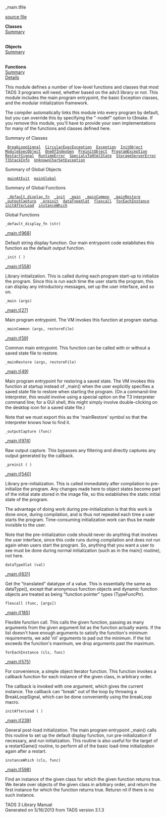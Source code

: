 <span class="title">\_main.t</span><span class="type">file</span>

[source file](../source/_main.t.html)

**Classes**  
[Summary](#_ClassSummary_)  
 

**Objects**  
[Summary](#_ObjectSummary_)  
 

**Functions**  
[Summary](#_FunctionSummary_)  
[Details](#_Functions_)

<div class="fdesc">

This module defines a number of low-level functions and classes that
most TADS 3 programs will need, whether based on the adv3 library or
not. This module includes the main program entrypoint, the basic
Exception classes, and the modular initialization framework.

The compiler automatically links this module into every program by
default, but you can override this by specifying the "-nodef" option to
t3make. If you remove this module, you'll have to provide your own
implementations for many of the functions and classes defined here.

</div>

<span id="_ClassSummary_"></span>

<div class="mjhd">

<span class="hdln">Summary of Classes</span>  

</div>

` `[`BreakLoopSignal`](../object/BreakLoopSignal.html)`  `[`CircularExecException`](../object/CircularExecException.html)`  `[`Exception`](../object/Exception.html)`  `[`InitObject`](../object/InitObject.html)`  `[`ModuleExecObject`](../object/ModuleExecObject.html)`  `[`OneOfIndexGen`](../object/OneOfIndexGen.html)`  `[`PreinitObject`](../object/PreinitObject.html)`  `[`ProgramException`](../object/ProgramException.html)`  `[`RestartSignal`](../object/RestartSignal.html)`  `[`RuntimeError`](../object/RuntimeError.html)`  `[`SpecialsToHtmlState`](../object/SpecialsToHtmlState.html)`  `[`StorageServerError`](../object/StorageServerError.html)`  `[`T3StackInfo`](../object/T3StackInfo.html)`  `[`UnknownCharSetException`](../object/UnknownCharSetException.html)`  `
<span id="_ObjectSummary_"></span>

<div class="mjhd">

<span class="hdln">Summary of Global Objects</span>  

</div>

` `[`mainAtExit`](../object/mainAtExit.html)`  `[`mainGlobal`](../object/mainGlobal.html)`  `
<span id="FunctionSummary_"></span>

<div class="mjhd">

<span class="hdln">Summary of Global Functions</span>  

</div>

` `[`_default_display_fn`](#_default_display_fn)`  `[`_init`](#_init)`  `[`_main`](#_main)`  `[`_mainCommon`](#_mainCommon)`  `[`_mainRestore`](#_mainRestore)`  `[`_outputCapture`](#_outputCapture)`  `[`_preinit`](#_preinit)`  `[`dataTypeXlat`](#dataTypeXlat)`  `[`flexcall`](#flexcall)`  `[`forEachInstance`](#forEachInstance)`  `[`initAfterLoad`](#initAfterLoad)`  `[`instanceWhich`](#instanceWhich)`  `

<span id="_Functions_"></span>

<div class="mjhd">

<span class="hdln">Global Functions</span>  

</div>

<span id="_default_display_fn"></span>

`_default_display_fn (str)`

[\_main.t](../file/_main.t.html)\[[968](../source/_main.t.html#968)\]

<div class="desc">

Default string display function. Our main entrypoint code establishes
this function as the default output function.

</div>

<span id="_init"></span>

`_init ( )`

[\_main.t](../file/_main.t.html)\[[558](../source/_main.t.html#558)\]

<div class="desc">

Library initialization. This is called during each program start-up to
initialize the program. Since this is run each time the user starts the
program, this can display any introductory messages, set up the user
interface, and so on.

</div>

<span id="_main"></span>

`_main (args)`

[\_main.t](../file/_main.t.html)\[[27](../source/_main.t.html#27)\]

<div class="desc">

Main program entrypoint. The VM invokes this function at program
startup.

</div>

<span id="_mainCommon"></span>

`_mainCommon (args, restoreFile)`

[\_main.t](../file/_main.t.html)\[[59](../source/_main.t.html#59)\]

<div class="desc">

Common main entrypoint. This function can be called with or without a
saved state file to restore.

</div>

<span id="_mainRestore"></span>

`_mainRestore (args, restoreFile)`

[\_main.t](../file/_main.t.html)\[[49](../source/_main.t.html#49)\]

<div class="desc">

Main program entrypoint for restoring a saved state. The VM invokes this
function at startup instead of \_main() when the user explicitly
specifies a saved state file to restore when starting the program. (On a
command-line interpreter, this would involve using a special option on
the T3 interpreter command line; for a GUI shell, this might simply
involve double-clicking on the desktop icon for a saved state file.)

Note that we must export this as the 'mainRestore' symbol so that the
interpreter knows how to find it.

</div>

<span id="_outputCapture"></span>

`_outputCapture (func)`

[\_main.t](../file/_main.t.html)\[[974](../source/_main.t.html#974)\]

<div class="desc">

Raw output capture. This bypasses any filtering and directly captures
any output generated by the callback.

</div>

<span id="_preinit"></span>

`_preinit ( )`

[\_main.t](../file/_main.t.html)\[[540](../source/_main.t.html#540)\]

<div class="desc">

Library pre-initialization. This is called immediately after compilation
to pre-initialize the program. Any changes made here to object states
become part of the initial state stored in the image file, so this
establishes the static initial state of the program.

The advantage of doing work during pre-initialization is that this work
is done once, during compilation, and is thus not repeated each time a
user starts the program. Time-consuming initialization work can thus be
made invisible to the user.

Note that the pre-initialization code should never do anything that
involves the user interface, since this code runs during compilation and
does not run again when users start the program. So, anything that you
want a user to see must be done during normal initialization (such as in
the main() routine), not here.

</div>

<span id="dataTypeXlat"></span>

`dataTypeXlat (val)`

[\_main.t](../file/_main.t.html)\[[631](../source/_main.t.html#631)\]

<div class="desc">

Get the "translated" datatype of a value. This is essentially the same
as dataType(), except that anonymous function objects and dynamic
function objects are treated as being "function pointer" types
(TypeFuncPtr).

</div>

<span id="flexcall"></span>

`flexcall (func, [args])`

[\_main.t](../file/_main.t.html)\[[185](../source/_main.t.html#185)\]

<div class="desc">

Flexible function call. This calls the given function, passing as many
arguments from the given argument list as the function actually wants.
If the list doesn't have enough arguments to satisfy the function's
minimum requirements, we add 'nil' arguments to pad out the minimum. If
the list exceeds the function's maximum, we drop arguments past the
maximum.

</div>

<span id="forEachInstance"></span>

`forEachInstance (cls, func)`

[\_main.t](../file/_main.t.html)\[[575](../source/_main.t.html#575)\]

<div class="desc">

For convenience, a simple object iterator function. This function
invokes a callback function for each instance of the given class, in
arbitrary order.

The callback is invoked with one argument, which gives the current
instance. The callback can "break" out of the loop by throwing a
BreakLoopSignal, which can be done conveniently using the breakLoop
macro.

</div>

<span id="initAfterLoad"></span>

`initAfterLoad ( )`

[\_main.t](../file/_main.t.html)\[[239](../source/_main.t.html#239)\]

<div class="desc">

General post-load initialization. The main program entrypoint \_main()
calls this routine to set up the default display function, run
pre-initialization if necessary, and run initialization. This routine is
also useful for the target of a restartGame() routine, to perform all of
the basic load-time initialization again after a restart.

</div>

<span id="instanceWhich"></span>

`instanceWhich (cls, func)`

[\_main.t](../file/_main.t.html)\[[598](../source/_main.t.html#598)\]

<div class="desc">

Find an instance of the given class for which the given function returns
true. We iterate over objects of the given class in arbitrary order, and
return the first instance for which the function returns true. Retursn
nil if there is no such instance.

</div>

<div class="ftr">

TADS 3 Library Manual  
Generated on 5/16/2013 from TADS version 3.1.3

</div>
